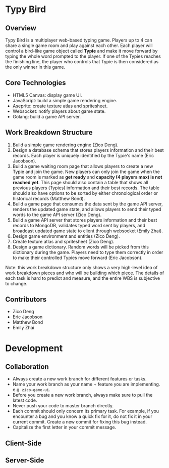 # Typy Bird

## Overview

Typy Bird is a multiplayer web-based typing game. Players up to 4 can share a single game room and
play against each other. Each player will control a bird-like game object called **Typie** and make
it move forward by typing the whole word prompted to the player. If one of the Typies reaches the
finishing line, the player who controls that Typie is then considered as the only winner in this
game.

## Core Technologies

* HTML5 Canvas: display game UI.
* JavaScript: build a simple game rendering engine.
* Aseprite: create texture atlas and spritesheet.
* Websocket: notify players about game state.
* Golang: build a game API server.

## Work Breakdown Structure

1. Build a simple game rendering engine (Zico Deng).
2. Design a database schema that stores players information and their best records. Each player is
   uniquely identified by the Typie's name (Eric Jacobson).
3. Build a game waiting room page that allows players to create a new Typie and join the game. New
   players can only join the game when the game room is marked as **get ready** and **capacity (4
   players max) is not reached yet**. This page should also contain a table that shows all previous
   players (Typies) information and their best records. The table should also have options to be
   sorted by either chronological order or historical records (Matthew Bond).
4. Build a game page that consumes the data sent by the game API server, renders the updated game
   state, and allows players to send their typed words to the game API server (Zico Deng).
5. Build a game API server that stores players information and their best records to MongoDB,
   validates typed word sent by players, and broadcast updated game state to client through
   websocket (Emily Zhai).
6. Design game environment and entities (Zico Deng).
7. Create texture atlas and spritesheet (Zico Deng).
8. Design a game dictionary. Random words will be picked from this dictionary during the game.
   Players need to type them correctly in order to make their controlled Typies move forward (Eric
   Jacobson).

Note: this work breakdown structure only shows a very high-level idea of work breakdown pieces and
who will be building which piece. The details of each task is hard to predict and measure, and the
entire WBS is subjective to change.

## Contributors

* Zico Deng
* Eric Jacobson
* Matthew Bond
* Emily Zhai

# Development

## Collaboration

* Always create a new work branch for different features or tasks.
* Name your work branch as your name + feature you are implementing. e.g. `zico-game-ui`.
* Before you create a new work branch, always make sure to pull the latest code.
* Never push your code to master branch directly.
* Each commit should only concern its primary task. For example, if you encounter a bug and you know
  a quick fix for it, do not fix it in your current commit. Create a new commit for fixing this bug
  instead.
* Capitalize the first letter in your commit message.

## Client-Side

## Server-Side

